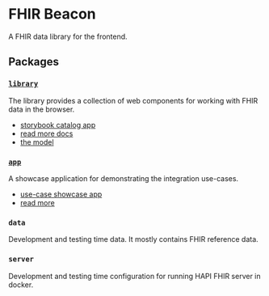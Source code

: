# FHIR Beacon 

A FHIR data library for the frontend.

## Packages

### [`library`](./packages/library/README.md)
The library provides a collection of web components for working with FHIR data in the browser. 
- [storybook catalog app](https://fhir-beacon.deno.dev)
- [read more docs](./packages/library/README.md)
- [the model](./packages/library/docs/model.md)
### [`app`](./packages/app/README.md) 
A showcase application for demonstrating the integration use-cases.
- [use-case showcase app](https://fhir-beacon-app.deno.dev)
- [read more](./packages/app/README.md)

### `data` 
Development and testing time data. It mostly contains FHIR reference data. 

### `server` 
Development and testing time configuration for running HAPI FHIR server in docker. 
